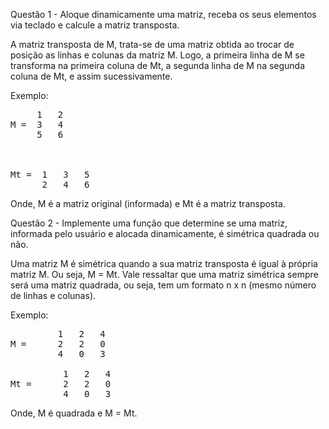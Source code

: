 Questão 1 - Aloque dinamicamente uma matriz, receba os seus elementos via teclado e calcule a matriz transposta.


A matriz transposta de M, trata-se de uma matriz obtida ao trocar de posição as linhas e colunas da matriz M. Logo, a primeira linha de M se transforma na primeira coluna de Mt, a segunda linha de M na segunda coluna de Mt, e assim sucessivamente.

Exemplo:
<pre>
     1   2
M =  3   4
     5   6



Mt =  1   3   5
      2   4   6
</pre>

Onde, M é a matriz original (informada) e Mt é a matriz transposta.

Questão 2 - Implemente uma função que determine se uma matriz, informada pelo usuário e alocada dinamicamente, é simétrica quadrada ou não.

Uma matriz M é simétrica quando a sua matriz transposta é igual à própria matriz M. Ou seja, M = Mt. Vale ressaltar que uma matriz simétrica sempre será uma matriz quadrada, ou seja, tem um formato n x n (mesmo número de linhas e colunas).

Exemplo:
<pre>
         1   2   4
M =      2   2   0
         4   0   3

          1   2   4
Mt =      2   2   0
          4   0   3
</pre>

Onde, M é quadrada e M = Mt.